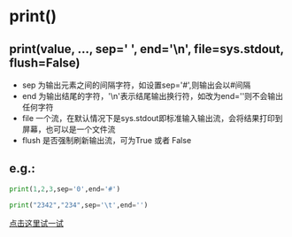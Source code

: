 # print()
## print(value, ..., sep=' ', end='\n', file=sys.stdout, flush=False)
- sep 为输出元素之间的间隔字符，如设置sep='#',则输出会以#间隔  
- end 为输出结尾的字符，'\n'表示结尾输出换行符，如改为end=''则不会输出任何字符 
 - file 一个流，在默认情况下是sys.stdout即标准输入输出流，会将结果打印到屏幕，也可以是一个文件流 
- flush 是否强制刷新输出流，可为True 或者 False 

## e.g.:
```python
print(1,2,3,sep='0',end='#') 

print("2342","234",sep='\t',end='') 
````
[点击这里试一试](https://gyxqq-crispy-bassoon-979qvpq9jgpcpxg6.github.dev/)